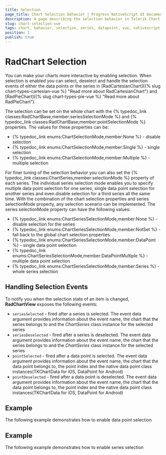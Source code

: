 ```yaml
---
title: Selection
page_title: Chart Selection behavior | Progress NativeScript UI Documentation
description: A page describing the selection behavior in Telerik Chart for NativeScript
slug: chart-selection-vue
tags: chart, behavior, selection, series, datapoint, vue, nativescript, professional, ui
position: 1
publish: true
---
```


# RadChart Selection

You can make your charts more interactive by enabling selection.
When selection is enabled you can select, deselect and handle the selection events of either the data points or the series in [RadCartesianChart]({% slug chart-types-cartesian-vue %} "Read more about RadCartesianChart") and
[RadPieChart]({% slug chart-types-pie-vue %} "Read more about RadPieChart").

The selection can be set on the whole chart with the {% typedoc_link classes:RadChartBase,member:seriesSelectionMode %} and {% typedoc_link classes:RadChartBase,member:pointSelectionMode %} properties. The values for these properties can be:
* {% typedoc_link enums:ChartSelectionMode,member:None %} - disable selection
* {% typedoc_link enums:ChartSelectionMode,member:Single %} - single selection
* {% typedoc_link enums:ChartSelectionMode,member:Multiple %} - multiple selection

For finer tuning of the selection behavior you can also set the {% typedoc_link classes:ChartSeries,member:selectionMode %} property of each series. The individual series selection mode enables you to specify multiple data point selection for one series, single data point selection for another series and even disable selection for a third series all the same time. With the combination of the chart selection properties and series selectionMode property, any selection scenario can be implemented. The series selectionMode property can have the following values:
* {% typedoc_link enums:ChartSeriesSelectionMode,member:None %} - disable selection for the series
* {% typedoc_link enums:ChartSeriesSelectionMode,member:NotSet %} - fall back to the global chart selection properties
* {% typedoc_link enums:ChartSeriesSelectionMode,member:DataPoint %} -  single data point selection
* {% typedoc_link enums:ChartSeriesSelectionMode,member:DataPointMultiple %} - multiple data point selection
* {% typedoc_link enums:ChartSeriesSelectionMode,member:Series %} - whole series selection

## Handling Selection Events

To notify you when the selection state of an item is changed, **RadChartView** exposes the following events:
- `seriesSelected` - fired after a series is selected.
The event data argument provides information about the event name, the chart that the series belongs to and the *ChartSeries* class instance for the selected series
- `seriesDeselected` - fired after a series is deselected.
The event data argument provides information about the event name, the chart that the series belongs to and the *ChartSeries* class instance for the selected series
- `pointSelected` - fired after a data point is selected.
The event data argument provides information about the event name, the chart that the data point belongs to, the point index and the native data point class instances(TKChartData for iOS, DataPoint for Android)
- `pointDeselected` - fired after a data point is deselected.
The event data argument provides information about the event name, the chart that the data point belongs to, the point index and the native data point class instances(TKChartData for iOS, DataPoint for Android)

## Example
The following example demonstrates how to enable data point selection

<snippet id='chart-pieseries-selection-vue'/>

## Example
The following example demonstrates how to enable series selection

<snippet id='chart-seriesselection-vue'/>
